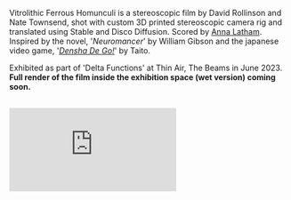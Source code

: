 Vitrolithic Ferrous Homunculi is a stereoscopic film by David Rollinson and Nate Townsend, shot with custom 3D printed stereoscopic camera rig and translated using Stable and Disco Diffusion. Scored by [Anna Latham](https://soundcloud.com/anna-latham-1).  
Inspired by the novel, '*Neuromancer*' by William Gibson and the japanese video game, '*[Densha De Go!](https://youtu.be/R9LlMSMsgrc?t=105)*' by Taito. 

Exhibited as part of 'Delta Functions' at Thin Air, The Beams in June 2023.
**Full render of the film inside the exhibition space (wet version) coming soon.**  

<div class="video_container" style="margin-top: 30px">
<iframe title="vimeo-player" src="https://www.youtube-nocookie.com/embed/OV8QKDWZnDI" class="h_video" frameborder="0" allowfullscreen></iframe> 
</div>